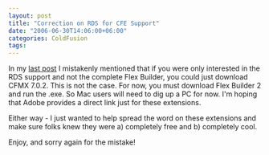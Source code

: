 ```yaml
---
layout: post
title: "Correction on RDS for CFE Support"
date: "2006-06-30T14:06:00+06:00"
categories: ColdFusion 
tags: 
---
```


In my <a href="http://ray.camdenfamily.com/index.cfm/2006/6/30/RDS-Support-for-CFEclipse">last post</a> I mistakenly mentioned that if you were only interested in the RDS support and not the complete Flex Builder, you could just download CFMX 7.0.2. This is not the case. For now, you must download Flex Builder 2 and run the .exe. So Mac users will need to dig up a PC for now. I'm hoping that Adobe provides a direct link just for these extensions.

Either way - I just wanted to help spread the word on these extensions and make sure folks knew they were a) completely free and b) completely cool.

Enjoy, and sorry again for the mistake!